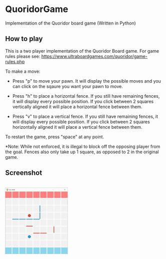 # QuoridorGame
Implementation of the Quoridor board game (Written in Python)

## How to play

This is a two player implementation of the Quoridor Board game. For game rules please see:
 https://www.ultraboardgames.com/quoridor/game-rules.php

 To make a move:
 * Press "p" to move your pawn. It will display the possible moves and you can click on the sqaure you want your pawn to move. 

 * Press "h" to place a horizontal fence. If you still have remaining fences, it will display every possible position. If you click between 2 squares vertically aligned it will place a horizontal fence between them. 

 * Press "v" to place a vertical fence. If you still have remaining fences, it will display every possible position. If you click between 2 squares horizontally aligned it will place a vertical fence between them. 

 To restart the game, press "space" at any point. 

*Note: While not enforced, it is illegal to block off the opposing player from the goal. Fences also only take up 1 square, as opposed to 2 in the original game. 

## Screenshot
<br>

<img src = "QuoridorScreenshot.jpg" alt = "screenshot" style = "width: 200px;"/>
